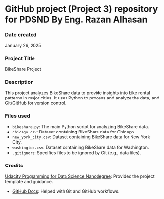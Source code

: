 # GitHub project (Project 3) repository for PDSND By Eng. Razan Alhasan

### Date created
January 26, 2025

### Project Title
BikeShare Project

### Description
This project analyzes BikeShare data to provide insights into bike rental patterns in major cities. It uses Python to process and analyze the data, and Git/GitHub for version control.

### Files used
- `bikeshare.py`: The main Python script for analyzing BikeShare data.
- `chicago.csv`: Dataset containing BikeShare data for Chicago.
- `new_york_city.csv`: Dataset containing BikeShare data for New York City.
- `washington.csv`: Dataset containing BikeShare data for Washington.
- `.gitignore`: Specifies files to be ignored by Git (e.g., data files).

### Credits
[Udacity Programming for Data Science Nanodegree](https://www.udacity.com/): Provided the project template and guidance.
- [GitHub Docs](https://docs.github.com/): Helped with Git and GitHub workflows.
